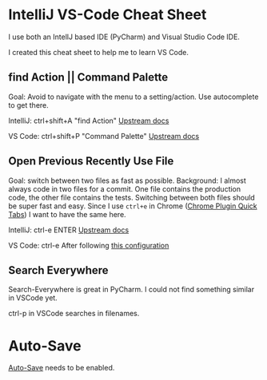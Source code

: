# IntelliJ VS-Code Cheat Sheet

I use both an IntellJ based IDE (PyCharm) and Visual Studio Code IDE.

I created this cheat sheet to help me to learn VS Code.

## find Action || Command Palette

Goal: Avoid to navigate with the menu to a setting/action. Use autocomplete to get there.

IntelliJ: ctrl+shift+A "find Action" [Upstream docs](https://www.jetbrains.com/help/idea/working-with-source-code.html)

VS Code: ctrl+shift+P "Command Palette" [Upstream docs](https://code.visualstudio.com/docs/getstarted/userinterface#_command-palette)

## Open Previous Recently Use File

Goal: switch between two files as fast as possible. Background: I almost always code in two files for a commit. One file contains the production code, the other file contains the tests. Switching between both files should be super fast and easy.
Since I use `ctrl+e` in Chrome ([Chrome Plugin Quick Tabs](https://github.com/guettli/desktop-tips-and-tricks/blob/95ed52cf5a5ae44b0754057640ced34f2050cfb0/README.md#chrome-extension-quick-tabs)) I want to have the same here.

IntelliJ: ctrl-e ENTER [Upstream docs](https://www.jetbrains.com/help/idea/navigating-through-the-source-code.html#recent_files)

VS Code: ctrl-e After following [this configuration](https://stackoverflow.com/a/64129954/633961)

## Search Everywhere

Search-Everywhere is great in PyCharm. I could not find something similar in VSCode yet.

ctrl-p in VSCode searches in filenames.

# Auto-Save

[Auto-Save](https://code.visualstudio.com/docs/editor/codebasics#_save-auto-save) needs to be enabled.
